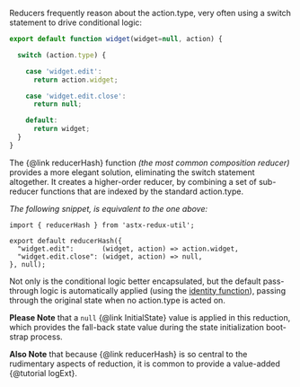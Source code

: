 Reducers frequently reason about the action.type, very often using a
switch statement to drive conditional logic:

```JavaScript
export default function widget(widget=null, action) {

  switch (action.type) {

    case 'widget.edit':
      return action.widget;

    case 'widget.edit.close':
      return null;

    default:
      return widget;
  }
}
```

The {@link reducerHash} function *(the most common composition
reducer)* provides a more elegant solution, eliminating the switch
statement altogether.  It creates a higher-order reducer, by combining
a set of sub-reducer functions that are indexed by the standard
action.type.

*The following snippet, is equivalent to the one above:*
```
import { reducerHash } from 'astx-redux-util';

export default reducerHash({
  "widget.edit":       (widget, action) => action.widget,
  "widget.edit.close": (widget, action) => null,
}, null);
```

Not only is the conditional logic better encapsulated, but the default
pass-through logic is automatically applied (using the [identity
function](https://lodash.com/docs#identity)), passing through the
original state when no action.type is acted on.

**Please Note** that a `null` {@link InitialState} value is applied in
this reduction, which provides the fall-back state value during the
state initialization boot-strap process.

**Also Note** that because {@link reducerHash} is so central to the
rudimentary aspects of reduction, it is common to provide a
value-added {@tutorial logExt}.
